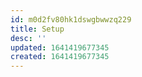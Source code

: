 ```yaml
---
id: m0d2fv80hk1dswgbwwzq229
title: Setup
desc: ''
updated: 1641419677345
created: 1641419677345
---
```



